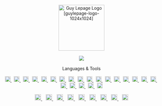 <br/>
<div align="center">
  <a href="https://guylepage.com">
    <picture>
      <source 
        media="(prefers-color-scheme: dark)" 
        srcset="https://user-images.githubusercontent.com/1711854/227265277-3e002be4-faef-4f63-8508-c4f67daccee4.png" width="150" alt="Guy Lepage Logo [guylepage-logo-rev-1024x1024]">
      <img src="https://user-images.githubusercontent.com/1711854/228915760-dc8b1adc-bd36-4863-8acc-56db046e73b1.png" width="150" alt="Guy Lepage Logo [guylepage-logo-1024x1024]">
    </picture>
  </a>
</div>
<br/>
<div align="center">
  <picture>
    <source media="(prefers-color-scheme: dark)" 
      srcset="https://github-readme-stats-guylepage3.vercel.app/api?username=guylepage3&show_icons=false&bg_color=000000&title_color=ffffff&icon_color=ffffff&text_color=ffffff&hide_border=true&border_color=31363c&count_private=true&include_all_commits=true&hide=contribs&custom_title=GitHub%20Stats&hide_title=true&ring_color=ffffff&card_width=290">
    <img src="https://github-readme-stats-guylepage3.vercel.app/api?username=guylepage3&show_icons=false&bg_color=1f6feb&title_color=ffffff&icon_color=ffffff&text_color=ffffff&hide_border=true&border_color=d1d7dd&count_private=true&include_all_commits=true&hide=contribs&custom_title=GitHub%20Statshide_title=true&ring_color=ffffff&card_width=290">
  </picture>
</div>
<br/>
<div align="center">
  Languages & Tools
</div>
<br/>
<div align="center" style="display: inline_block">
  <a href="#" target="_blank">
    <picture>
      <source 
        media="(prefers-color-scheme: dark)" 
        srcset="https://ico.vercel.app/figma/ffffff"  width="18px">
      <img src="https://ico.vercel.app/figma/1f6feb"  width="18px">
    </picture>
  </a>
  &nbsp;
  <a href="#" target="_blank">
    <picture>
      <source 
        media="(prefers-color-scheme: dark)" 
        srcset="https://ico.vercel.app/adobeindesign/ffffff"  width="18px">
      <img src="https://ico.vercel.app/adobeindesign/1f6feb"  width="18px">
    </picture>
  </a>
  &nbsp;
  <a href="#" target="_blank">
    <picture>
      <source 
        media="(prefers-color-scheme: dark)" 
        srcset="https://ico.vercel.app/adobeillustrator/ffffff"  width="18px">
      <img src="https://ico.vercel.app/adobeillustrator/1f6feb"  width="18px">
    </picture>
  </a>
  &nbsp;
  <a href="#" target="_blank">
    <picture>
      <source 
        media="(prefers-color-scheme: dark)" 
        srcset="https://ico.vercel.app/adobephotoshop/ffffff"  width="18px">
      <img src="https://ico.vercel.app/adobephotoshop/1f6feb"  width="18px">
    </picture>
  </a>
  &nbsp;
  <a href="#" target="_blank">
    <picture>
      <source 
        media="(prefers-color-scheme: dark)" 
        srcset="https://ico.vercel.app/autodesk/ffffff"  width="18px">
      <img src="https://ico.vercel.app/autodesk/1f6feb"  width="18px">
    </picture>
  </a>
  &nbsp;
  <a href="#" target="_blank">
    <picture>
      <source 
        media="(prefers-color-scheme: dark)" 
        srcset="https://ico.vercel.app/apple/ffffff"  width="18px">
      <img src="https://ico.vercel.app/apple/1f6feb"  width="18px">
    </picture>
  </a>
  &nbsp;
  <a href="https://developer.mozilla.org/en-US/docs/Learn/Getting_started_with_the_web/JavaScript_basics" target="_blank">
    <picture>
      <source 
        media="(prefers-color-scheme: dark)" 
        srcset="https://ico.vercel.app/javascript/ffffff" width="18px">
      <img src="https://ico.vercel.app/javascript/1f6feb" width="18px">
    </picture>
  </a>
  &nbsp;
  <a href="https://www.typescriptlang.org/" target="_blank">
    <picture>
      <source 
        media="(prefers-color-scheme: dark)" 
        srcset="https://ico.vercel.app/typescript/ffffff" width="18px">
      <img src="https://ico.vercel.app/typescript/1f6feb" width="18px">
    </picture>
  </a>
  &nbsp;
  <a href="https://nextjs.org/" target="_blank">
    <picture>
      <source 
        media="(prefers-color-scheme: dark)" 
        srcset="https://ico.vercel.app/nextdotjs/ffffff"  width="18px">
      <img src="https://ico.vercel.app/nextdotjs/1f6feb"  width="18px">
    </picture>
  </a>
  &nbsp;
  <a href="https://react.dev/" target="_blank">
    <picture>
      <source 
        media="(prefers-color-scheme: dark)" 
        srcset="https://ico.vercel.app/react/ffffff"  width="18px">
      <img src="https://ico.vercel.app/react/1f6feb"  width="18px">
    </picture>
  </a>
  &nbsp;
  <a href="https://nodejs.org/" target="_blank">
    <picture>
      <source 
        media="(prefers-color-scheme: dark)" 
        srcset="https://ico.vercel.app/nodedotjs/ffffff"  width="18px">
      <img src="https://ico.vercel.app/nodedotjs/1f6feb"  width="18px">
    </picture>
  </a>
  &nbsp;
  <a href="https://developer.mozilla.org/en-US/docs/Glossary/HTML5" target="_blank">
    <picture>
      <source 
        media="(prefers-color-scheme: dark)" 
        srcset="https://ico.vercel.app/html5/ffffff"  width="18px">
      <img src="https://ico.vercel.app/html5/1f6feb"  width="18px">
    </picture>
  </a>
  &nbsp;
  <a href="https://github.com/css-modules/css-modules" target="_blank">
    <picture>
      <source 
        media="(prefers-color-scheme: dark)" 
        srcset="https://ico.vercel.app/cssmodules/ffffff"  width="18px">
      <img src="https://ico.vercel.app/cssmodules/1f6feb"  width="18px">
    </picture>
  </a>
  &nbsp;
  <a href="https://postcss.org/" target="_blank">
    <picture>
      <source 
        media="(prefers-color-scheme: dark)" 
        srcset="https://ico.vercel.app/postcss/ffffff"  width="18px">
      <img src="https://ico.vercel.app/postcss/1f6feb"  width="18px">
    </picture>
  </a>
  &nbsp;
  <a href="https://github.com/postcss/autoprefixer" target="_blank">
    <picture>
      <source 
        media="(prefers-color-scheme: dark)" 
        srcset="https://ico.vercel.app/autoprefixer/ffffff"  width="18px">
      <img src="https://ico.vercel.app/autoprefixer/1f6feb"  width="18px">
    </picture>
  </a>
  &nbsp;
  <a href="https://developer.mozilla.org/en-US/docs/Web/CSS" target="_blank">
    <picture>
      <source 
        media="(prefers-color-scheme: dark)" 
        srcset="https://ico.vercel.app/css3/ffffff"  width="18px">
      <img src="https://ico.vercel.app/css3/1f6feb"  width="18px">
    </picture>
  </a>
  &nbsp;
  <a href="https://tailwindcss.com/" target="_blank">
    <picture>
      <source 
        media="(prefers-color-scheme: dark)" 
        srcset="https://ico.vercel.app/tailwindcss/ffffff"  width="18px">
      <img src="https://ico.vercel.app/tailwindcss/1f6feb"  width="18px">
    </picture>
  </a>
  &nbsp;
  <a href="https://vercel.com/" target="_blank">
    <picture>
      <source 
        media="(prefers-color-scheme: dark)" 
        srcset="https://ico.vercel.app/vercel/ffffff"  width="18px">
      <img src="https://ico.vercel.app/vercel/1f6feb"  width="18px">
    </picture>
  </a>
  &nbsp;
  <a href="https://pnpm.io/" target="_blank">
    <picture>
      <source 
        media="(prefers-color-scheme: dark)" 
        srcset="https://ico.vercel.app/pnpm/ffffff"  width="18px">
      <img src="https://ico.vercel.app/pnpm/1f6feb"  width="18px">
    </picture>
  </a>
  &nbsp;
  <a href="https://git-scm.com/" target="_blank">
    <picture>
      <source 
        media="(prefers-color-scheme: dark)" 
        srcset="https://ico.vercel.app/git/ffffff"  width="18px">
      <img src="https://ico.vercel.app/git/1f6feb"  width="18px">
    </picture>
  </a>
  &nbsp;
  <a href="#" target="_blank">
    <picture>
      <source 
        media="(prefers-color-scheme: dark)" 
        srcset="https://ico.vercel.app/visualstudiocode/ffffff"  width="18px">
      <img src="https://ico.vercel.app/visualstudiocode/1f6feb"  width="18px">
    </picture>
  </a>
  &nbsp;
  <a href="https://stackshare.io/guylepage33/guylepage-com" target="_blank">
    <picture>
      <source 
        media="(prefers-color-scheme: dark)" 
        srcset="https://ico.vercel.app/stackshare/ffffff"  width="18px">
      <img src="https://ico.vercel.app/stackshare/1f6feb"  width="18px">
    </picture>
  </a>
</div>
  <br/>
<div align="center">
  <a href="https://twitter.com/guylepage3" target="_blank">
    <picture>
      <source 
        media="(prefers-color-scheme: dark)" 
        srcset="https://ico.vercel.app/twitter/ffffff"  width="20px">
      <img src="https://ico.vercel.app/twitter/1f6feb"  width="20px">
    </picture>
  </a>
  &nbsp;&nbsp;
  <a href="https://www.linkedin.com/in/guylepage/" target="_blank">
    <picture>
      <source 
        media="(prefers-color-scheme: dark)" 
        srcset="https://ico.vercel.app/linkedin/ffffff"  width="20px">
      <img src="https://ico.vercel.app/linkedin/1f6feb"  width="20px">
    </picture>
  </a>
  &nbsp;&nbsp;
  <a href="https://github.com/guylepage3" target="_blank">
    <picture>
      <source 
        media="(prefers-color-scheme: dark)" 
        srcset="https://ico.vercel.app/github/ffffff"  width="20px">
      <img src="https://ico.vercel.app/github/1f6feb"  width="20px">
    </picture>
  </a>
  &nbsp;&nbsp;
  <a href="https://medium.com/@guylepage3" target="_blank">
    <picture>
      <source 
        media="(prefers-color-scheme: dark)" 
        srcset="https://ico.vercel.app/medium/ffffff"  width="20px">
      <img src="https://ico.vercel.app/medium/1f6feb"  width="20px">
    </picture>
  </a>
  &nbsp;&nbsp;
  <a href="#" target="_blank">
    <picture>
      <source 
        media="(prefers-color-scheme: dark)" 
        srcset="https://ico.vercel.app/bitcoin/ffffff"  width="20px">
      <img src="https://ico.vercel.app/bitcoin/1f6feb"  width="20px">
    </picture>
  </a>
  &nbsp;&nbsp;
  <a href="#" target="_blank">
    <picture>
      <source 
        media="(prefers-color-scheme: dark)" 
        srcset="https://ico.vercel.app/behance/ffffff"  width="20px">
      <img src="https://ico.vercel.app/behance/1f6feb"  width="20px">
    </picture>
  </a>
  &nbsp;&nbsp;
  <a href="#" target="_blank">
    <picture>
      <source 
        media="(prefers-color-scheme: dark)" 
        srcset="https://ico.vercel.app/dribbble/ffffff"  width="20px">
      <img src="https://ico.vercel.app/dribbble/1f6feb"  width="20px">
    </picture>
  </a>
  &nbsp;&nbsp;
  <a href="https://goodreads.com/guylepage3" target="_blank">
    <picture>
      <source 
        media="(prefers-color-scheme: dark)" 
        srcset="https://ico.vercel.app/goodreads/ffffff"  width="20px">
      <img src="https://ico.vercel.app/goodreads/1f6feb"  width="20px">
    </picture>
  </a>
  &nbsp;&nbsp;
  <a href="https://www.buymeacoffee.com/guylepage3" target="_blank">
    <picture>
      <source 
        media="(prefers-color-scheme: dark)" 
        srcset="https://ico.vercel.app/buymeacoffee/ffffff"  width="20px">
      <img src="https://ico.vercel.app/buymeacoffee/1f6feb"  width="20px">
    </picture>
  </a>
</div>
